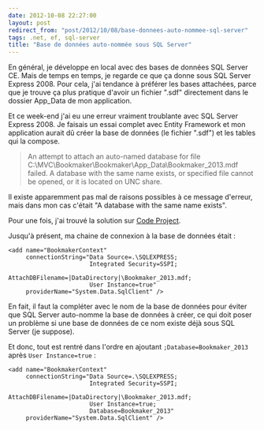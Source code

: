 ```yaml
---
date: 2012-10-08 22:27:00
layout: post
redirect_from: "post/2012/10/08/base-donnees-auto-nommee-sql-server"
tags: .net, ef, sql-server
title: "Base de données auto-nommée sous SQL Server"
---
```


En général, je développe en local avec des bases de données SQL Server CE.
Mais de temps en temps, je regarde ce que ça donne sous SQL Server Express
2008. Pour cela, j'ai tendance à préférer les bases attachées, parce que je
trouve ça plus pratique d'avoir un fichier ".sdf" directement dans le dossier
App_Data de mon application.

Et ce week-end j'ai eu une erreur vraiment troublante avec SQL Server
Express 2008. Je faisais un essai complet avec Entity Framework et mon
application aurait dû créer la base de données (le fichier ".sdf") et les
tables qui la compose.

> An attempt to attach an auto-named database for file
> C:\MVC\Bookmaker\Bookmaker\App_Data\Bookmaker_2013.mdf failed. A database with
> the same name exists, or specified file cannot be opened, or it is located on
> UNC share.

Il existe apparemment pas mal de raisons possibles à ce message d'erreur,
mais dans mon cas c'était "A database with the same name exists".

Pour une fois, j'ai trouvé la solution sur [Code Project](http://www.codeproject.com/Questions/192140/An-attempt-to-attach-an-auto-named-database-for-fi).

Jusqu'à présent, ma chaine de connexion à la base de données
était :

```
<add name="BookmakerContext"
     connectionString="Data Source=.\SQLEXPRESS;
                       Integrated Security=SSPI;
                       AttachDBFilename=|DataDirectory|\Bookmaker_2013.mdf;
                       User Instance=true"
     providerName="System.Data.SqlClient" />
```

En fait, il faut la compléter avec le nom de la base de données pour éviter
que SQL Server auto-nomme la base de données à créer, ce qui doit poser un
problème si une base de données de ce nom existe déjà sous SQL Server (je
suppose).

Et donc, tout est rentré dans l'ordre en ajoutant
`;Database=Bookmaker_2013` après `User
Instance=true` :

```
<add name="BookmakerContext"
     connectionString="Data Source=.\SQLEXPRESS;
                       Integrated Security=SSPI;
                       AttachDBFilename=|DataDirectory|\Bookmaker_2013.mdf;
                       User Instance=true;
                       Database=Bookmaker_2013"
     providerName="System.Data.SqlClient" />
```
